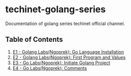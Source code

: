 # techinet-golang-series
Documentation of golang series techinet official channel.

## Table of Contents

1. [E1 - Golang Labs(Ngoprek): Go Language Installation](E1/README.md)
2. [E2 - Golang Labs(Ngoprek): First Program and Values](E2/README.md)
3. [E3 - Go Labs(Ngoprek): Initiate Golang Project](E2/README.md)
4. [E4 - Go Labs(Ngoprek): Comments](E2/README.md)

